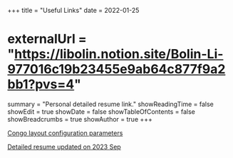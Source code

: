 +++
title = "Useful Links"
date = 2022-01-25
# externalUrl =  "https://libolin.notion.site/Bolin-Li-977016c19b23455e9ab64c877f9a2bb1?pvs=4"
summary = "Personal detailed resume link."
showReadingTime = false
showEdit = true
showDate = false
showTableOfContents =  false
showBreadcrumbs = true
showAuthor = true
+++

[Congo layout configuration parameters](https://jpanther.github.io/congo/docs/configuration/)

[Detailed resume updated on 2023 Sep](https://libolin.notion.site/Bolin-Li-977016c19b23455e9ab64c877f9a2bb1?pvs=4)